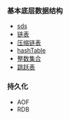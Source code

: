 ### 基本底层数据结构

- [sds](./底层数据结构/sds.md)
- [链表](./底层数据结构/链表.md)
- [压缩链表](./底层数据结构/压缩链表.md)
- [hashTable](./底层数据结构/hashTable.md)
- [整数集合](./底层数据结构/整数集合.md)
- [跳跃表](./底层数据结构/跳跃表.md)

### 持久化

- AOF
- RDB


